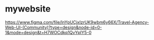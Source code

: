 # mywebsite 
https://www.figma.com/file/lnYpUCjxIzrUK9wbm6y66X/Travel-Agency-Web-UI-(Community)?type=design&node-id=0-1&mode=design&t=H7WOCdkq1QvYpIY5-0